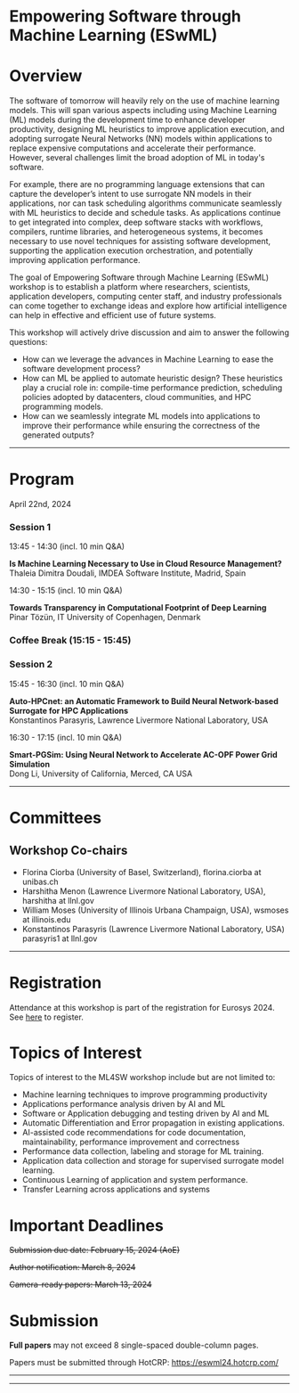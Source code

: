 # Empowering Software through Machine Learning (ESwML)

# Overview

The software of tomorrow will heavily rely on the use of machine learning models. This will span various aspects including using Machine Learning (ML) models during the development time to enhance developer productivity, designing ML heuristics to improve application execution, and adopting surrogate Neural Networks (NN) models within applications to replace expensive computations and accelerate their performance. However, several challenges limit the broad adoption of ML in today's software.

For example, there are no programming language extensions that can capture the developer’s intent to use surrogate NN models in their applications, nor can task scheduling algorithms communicate seamlessly with ML heuristics to decide and schedule tasks.  As applications continue to get integrated into complex, deep software stacks with workflows, compilers, runtime libraries, and heterogeneous systems, it becomes necessary to use novel techniques for assisting software development, supporting the application execution orchestration, and potentially improving application performance.

The goal of Empowering Software through Machine Learning (ESwML) workshop is to establish a platform where researchers, scientists, application developers, computing center staff, and industry professionals can come together to exchange ideas and explore how artificial intelligence can help in effective and efficient use of future systems.

This workshop will actively drive discussion and aim to answer the following questions:
- How can we leverage the advances in Machine Learning to ease the software development process?
- How can ML be applied to automate heuristic design? These heuristics play a crucial role in: compile-time performance prediction, scheduling policies adopted by datacenters, cloud communities, and HPC programming models.
- How can we seamlessly integrate ML models into applications to improve their performance while ensuring the correctness of  the generated outputs?

---
# Program
April 22nd, 2024

### Session 1

13:45 - 14:30 (incl. 10 min Q&A)

**Is Machine Learning Necessary to Use in Cloud Resource Management?** \
Thaleia Dimitra Doudali, IMDEA Software Institute, Madrid, Spain

 
14:30 - 15:15 (incl. 10 min Q&A)

**Towards Transparency in Computational Footprint of Deep Learning** \
Pinar Tözün, IT University of Copenhagen, Denmark

### Coffee Break (15:15 - 15:45)

### Session 2

15:45 - 16:30 (incl. 10 min Q&A)

**Auto-HPCnet: an Automatic Framework to Build Neural Network-based Surrogate for HPC Applications** \
Konstantinos Parasyris, Lawrence Livermore National Laboratory, USA

16:30 - 17:15 (incl. 10 min Q&A)

**Smart-PGSim: Using Neural Network to Accelerate AC-OPF Power Grid Simulation** \
Dong Li, University of California, Merced, CA USA

---
# Committees

## Workshop Co-chairs
- Florina Ciorba (University of Basel, Switzerland), florina.ciorba at unibas.ch
- Harshitha Menon (Lawrence Livermore National Laboratory, USA), harshitha at llnl.gov
- William Moses (University of Illinois Urbana Champaign, USA), wsmoses at illinois.edu
- Konstantinos Parasyris (Lawrence Livermore National Laboratory, USA) parasyris1 at llnl.gov

<!---
## Program Committee (To Be Confirmed)
- Chris Cummins (Meta, USA, Research Software Engineer) 
- Pavlos Petoumenos (University Of Manchester, UK, Assistant Professor)
- EunJung Park (Qualcomm, USA, Compiler Engineer) 
- Boyana Norris (University of Oregon, USA, Associate Professor)
- Riyadh Baghdadi (MIT, USA, Research Affiliate)
- Justin Gottschlich (Merly AI, USA, Chief Scientist)
- Tarindu Jayatilaka (Purdue University, USA, PhD Student)
- Xipeng Shen (North Carolina State University, USA,  Professor)
- Hugh Leather (University of Edinburgh, UK, Researcher)
- Keren Zhou (George Mason University, USA, Assistant Professor)
- Hui Guan (University of Massachusetts Amherst, USA, Assistant Professor)
- Daya Guo (University at Sun Yat-Sen, China, Phd Student)
- Nikhil Jain (NVIDIA, USA,  Senior Architect)
- Miltiadis Alamanis (Microsoft, USA, Research Scientist)
- Vasilis Vasiliadis (IBM, Ireland, Research Scientis)
- Giorgis Georgakoudis (LLNL, USA, Computer Scientist)
- Keita Teranishi (ORNL, USA, Senior Scientist)
- Thaleia Dimitra Doudali (IMDEA Software, Spain, Assistant professor)
- Albert Njoroge Kahira (Jülich Supercomputing Centre, Germany, Research Scientist)
- Paul M Carpenter (BSC, Spain, Senior Research Scientist)
-->
---

# Registration
Attendance at this workshop is part of the registration for Eurosys 2024. See [here](http://2024.eurosys.org/) to register.

# Topics of Interest
Topics of interest to the ML4SW workshop include but are not limited to:
- Machine learning techniques to improve programming productivity
- Applications performance analysis driven by AI and ML
- Software or Application  debugging and testing driven by AI and ML
- Automatic Differentiation and Error propagation in existing applications.
- AI-assisted code recommendations for code documentation, maintainability, performance improvement and correctness
- Performance data collection, labeling and storage for ML training.
- Application data collection and storage for supervised surrogate model learning.
- Continuous Learning of application and system performance.
- Transfer Learning across applications and systems


# Important Deadlines
~~Submission due date: February 15, 2024 (AoE)~~

~~Author notification: March 8, 2024~~

~~Camera-ready papers: March 13, 2024~~

# Submission

**Full papers** may not exceed 8 single-spaced double-column pages.

Papers must be submitted through HotCRP: https://eswml24.hotcrp.com/

---
---
